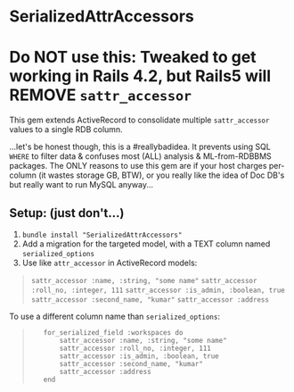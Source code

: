 SerializedAttrAccessors
=======================

# Do NOT use this: Tweaked to get working in Rails 4.2, but Rails5 will REMOVE `sattr_accessor`

This gem extends ActiveRecord to consolidate multiple `sattr_accessor` values to a single RDB column.

...let's be honest though, this is a #reallybadidea. It prevents using SQL `WHERE` to filter data & confuses most (ALL) analysis & ML-from-RDBBMS packages. The ONLY reasons to use this gem are if your host charges per-column (it wastes storage GB, BTW), or you really like the idea of Doc DB's but really want to run MySQL anyway...


Setup: (just don't...)
----------
1. `bundle install "SerializedAttrAccessors"`
1. Add a migration for the targeted model, with a TEXT column named `serialized_options`
1. Use like `attr_accessor` in ActiveRecord models:

>    `sattr_accessor :name, :string, "some name"`
>    `sattr_accessor :roll_no, :integer, 111`
>    `sattr_accessor :is_admin, :boolean, true`
>    `sattr_accessor :second_name, "kumar"`
>    `sattr_accessor :address`


To use a different column name than `serialized_options`:

>        for_serialized_field :workspaces do
>            sattr_accessor :name, :string, "some name"
>            sattr_accessor :roll_no, :integer, 111
>            sattr_accessor :is_admin, :boolean, true
>            sattr_accessor :second_name, "kumar"
>            sattr_accessor :address
>        end
